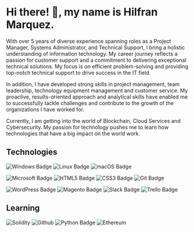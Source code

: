 <h1> Hi there! 👋, my name is Hilfran Marquez. </h1>

With over 5 years of diverse experience spanning roles as a Project Manager, Systems Administrator, and Technical Support, I bring a holistic understanding of information technology. My career journey reflects a passion for customer support and a commitment to delivering exceptional technical solutions. My focus is on efficient problem-solving and providing top-notch technical support to drive success in the IT field.

In addition, I have developed strong skills in project management, team leadership, technology equipment management and customer service. My proactive, results-oriented approach and analytical skills have enabled me to successfully tackle challenges and contribute to the growth of the organizations I have worked for.

Currently, I am getting into the world of Blockchain, Cloud Services and Cybersecurity. My passion for technology pushes me to learn how technologies that have a big impact on the world work.

<h2>Technologies</h2>

![Windows Badge](https://img.shields.io/badge/Windows-0078D4?logo=windows&logoColor=fff&style=for-the-badge)
![Linux Badge](https://img.shields.io/badge/Linux-FCC624?logo=linux&logoColor=000&style=for-the-badge)
![macOS Badge](https://img.shields.io/badge/macOS-000?logo=macos&logoColor=fff&style=for-the-badge)

![Microsoft Badge](https://img.shields.io/badge/Microsoft-5E5E5E?logo=microsoft&logoColor=fff&style=for-the-badge)
![HTML5 Badge](https://img.shields.io/badge/HTML5-E34F26?logo=html5&logoColor=fff&style=for-the-badge)
![CSS3 Badge](https://img.shields.io/badge/CSS3-1572B6?logo=css3&logoColor=fff&style=for-the-badge)
![Git Badge](https://img.shields.io/badge/Git-F05032?logo=git&logoColor=fff&style=for-the-badge)

![WordPress Badge](https://img.shields.io/badge/WordPress-21759B?logo=wordpress&logoColor=fff&style=for-the-badge)
![Magento Badge](https://img.shields.io/badge/Magento-EE672F?logo=magento&logoColor=fff&style=for-the-badge)
![Slack Badge](https://img.shields.io/badge/Slack-4A154B?logo=slack&logoColor=fff&style=for-the-badge)
![Trello Badge](https://img.shields.io/badge/Trello-0052CC?logo=trello&logoColor=fff&style=for-the-badge)

<h2>Learning</h2>

![Solidity](https://img.shields.io/badge/Solidity-363636?style=for-the-badge&logo=solidity)
![Github](https://img.shields.io/badge/github-181717?style=for-the-badge&logo=github)
![Python Badge](https://img.shields.io/badge/Python-3776AB?logo=python&logoColor=fff&style=for-the-badge)
![Ethereum](https://img.shields.io/badge/Ethereum-3C3C3D?style=for-the-badge&logo=Ethereum&logoColor=white)









